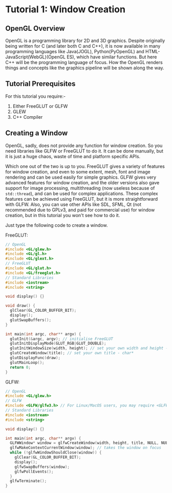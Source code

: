 # Tutorial 1: Window Creation  

## OpenGL Overview  

OpenGL is a programming library for 2D and 3D graphics. Despite originally being written for C (and later both C and C++), it is now available in many programming languages like Java(JOGL), Python(PyOpenGL) and HTML-JavaScript(WebGL)(OpenGL ES), which have similar functions.  But here C++ will be the programming language of focus. How the OpenGL renders things and concepts like the graphics pipeline will be shown along the way.  

## Tutorial Prerequisites  

For this tutorial you require:-  
1. Either FreeGLUT or GLFW  
2. GLEW  
3. C++ Compiler  

## Creating a Window  

OpenGL, sadly, does not provide any function for window creation. So you need libraries like GLFW or FreeGLUT to do it. It can be done manually, but it is just a huge chaos, waste of time and platform specific APIs.  

Which one out of the two is up to you. FreeGLUT gives a variety of features for window creation, and even to some extent, mesh, font and image rendering and can be used easily for simple graphics. GLFW gives very advanced features for window creation, and the older versions also gave support for image processing, multithreading (now useless because of `std::thread`), and can be used for complex applications. These complex features can be achieved using FreeGLUT, but it is more straightforward with GLFW. Also, you can use other APIs like SDL, SFML, Qt (not recommended due to GPLv3, and paid for commercial use) for window creation, but in this tutorial you won't see how to do it.  

Just type the following code to create a window.  

FreeGLUT:  

```c++
// OpenGL
#include <GL/glew.h>
#include <GL/gl.h>
#include <GL/glext.h>
// FreeGLUT
#include <GL/glut.h>
#include <GL/freeglut.h>
// Standard Libraries
#include <iostream>
#include <string>

void display() {}

void draw() {
  glClear(GL_COLOR_BUFFER_BIT);
  display();
  glutSwapBuffers();
}

int main(int argc, char** argv) {
  glutInit(&argc, argv); // initialise FreeGLUT
  glutInitDisplayMode(GLUT_RGB|GLUT_DOUBLE);
  glutInitWindowSize(width, height); // set your own width and height - both are int
  glutCreateWindow(title); // set your own title - char*
  glutDisplayFunc(draw);
  glutMainLoop();
  return 0;
}
```  

GLFW:  

```c++
// OpenGL
#include <GL/glew.h>
// GLFW
#include <GLFW/glfw3.h> // For Linux/MacOS users, you may require <GLFW/glfw.h> instead.
// Standard Libraries
#include <iostream>
#include <string>

void display() {}

int main(int argc, char** argv) {
  GLFWWindow* window = glfwCreateWindow(width, height, title, NULL, NULL); // function to create a window, set the last 2 parameters null for now
  glfwMakeContextCurrentWindow(window); // takes the window on focus
  while (!glfwWindowShouldClose(window)) {
    glClear(GL_COLOR_BUFFER_BIT);
    display();
    glfwSwapBuffers(window);
    glfwPollEvents();
  }
  glfwTerminate();
}
```  
